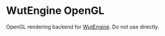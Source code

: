 # WutEngine OpenGL

OpenGL rendering backend for [WutEngine](https://github.com/cloone8/WutEngine). Do not use directly.
